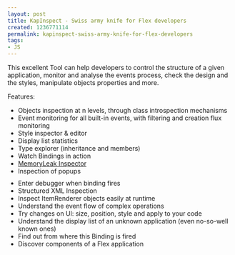 ```yaml
---
layout: post
title: KapInspect - Swiss army knife for Flex developers
created: 1236771114
permalink: kapinspect-swiss-army-knife-for-flex-developers
tags:
- JS
---
```

<p>This excellent Tool can help developers to control the structure of a given application, monitor and analyse the events process, check the design and the styles, manipulate objects properties and more.</p><p>Features:</p><ul><li>Objects inspection at n levels, through class introspection mechanisms</li><li>Event monitoring for all built-in events, with filtering and creation flux monitoring</li><li>Style inspector &amp; editor</li><li>Display list statistics</li><li>Type explorer (inheritance and members)</li><li>Watch Bindings in action</li><li><a title="MemoryLeakInspector" href="http://lab.kapit.fr/display/kapinspect/MemoryLeakInspector">MemoryLeak Inspector</a></li><li style="padding-bottom: 10px">Inspection of popups</li><li>Enter debugger when binding fires</li><li>Structured XML Inspection</li><li>Inspect ItemRenderer objects easily at runtime</li><li>Understand the event flow of complex operations</li><li>Try changes on UI: size, position, style and apply to your code</li><li>Understand the display list of an unknown application (even no-so-well known ones)</li><li>Find out from where this Binding is fired</li><li style="padding-bottom: 10px">Discover components of a Flex application</li></ul><p>&nbsp;</p>
